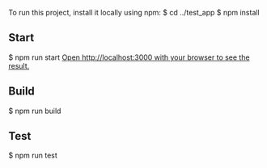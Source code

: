 To run this project, install it locally using npm:
$ cd ../test_app
$ npm install

## Start
$ npm run start
[Open http://localhost:3000 with your browser to see the result.](http://localhost:3000)

## Build
$ npm run build

## Test
$ npm run test

